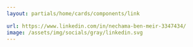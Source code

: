 ```yaml
---
layout: partials/home/cards/components/link

url: https://www.linkedin.com/in/nechama-ben-meir-3347434/
image: /assets/img/socials/gray/linkedin.svg
---
```

